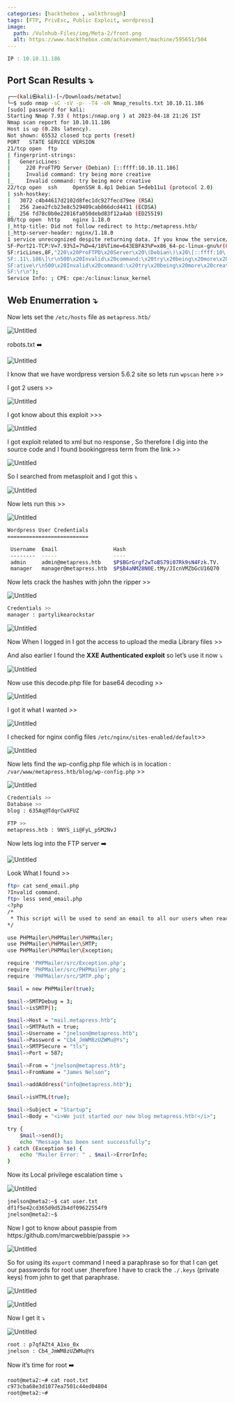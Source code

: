 ```yaml
---
categories: [hackthebox , walkthrough]
tags: [FTP, PrivEsc, Public Exploit, wordpress]
image:
  path: /Vulnhub-Files/img/Meta-2/front.png
  alt: https://www.hackthebox.com/achievement/machine/595651/504
---
```


```jsx
IP : 10.10.11.186
```

## Port Scan Results ⤵️

```bash
┌──(kali㉿kali)-[~/Downloads/metatwo]
└─$ sudo nmap -sC -sV -p- -T4 -oN Nmap_results.txt 10.10.11.186
[sudo] password for kali: 
Starting Nmap 7.93 ( https:/nmap.org ) at 2023-04-18 21:26 IST
Nmap scan report for 10.10.11.186
Host is up (0.28s latency).
Not shown: 65532 closed tcp ports (reset)
PORT   STATE SERVICE VERSION
21/tcp open  ftp
| fingerprint-strings: 
|   GenericLines: 
|     220 ProFTPD Server (Debian) [::ffff:10.10.11.186]
|     Invalid command: try being more creative
|_    Invalid command: try being more creative
22/tcp open  ssh     OpenSSH 8.4p1 Debian 5+deb11u1 (protocol 2.0)
| ssh-hostkey: 
|   3072 c4b44617d2102d8fec1dc927fecd79ee (RSA)
|   256 2aea2fcb23e8c529409cab866dcd4411 (ECDSA)
|_  256 fd78c0b0e22016fa050debd83f12a4ab (ED25519)
80/tcp open  http    nginx 1.18.0
|_http-title: Did not follow redirect to http:/metapress.htb/
|_http-server-header: nginx/1.18.0
1 service unrecognized despite returning data. If you know the service/version, please submit the following fingerprint at https:/nmap.org/cgi-bin/submit.cgi?new-service :
SF-Port21-TCP:V=7.93%I=7%D=4/18%Time=643EBFA3%P=x86_64-pc-linux-gnu%r(Gene
SF:ricLines,8F,"220\x20ProFTPD\x20Server\x20\(Debian\)\x20\[::ffff:10\.10\
SF:.11\.186\]\r\n500\x20Invalid\x20command:\x20try\x20being\x20more\x20cre
SF:ative\r\n500\x20Invalid\x20command:\x20try\x20being\x20more\x20creative
SF:\r\n");
Service Info: ; CPE: cpe:/o:linux:linux_kernel
```

## Web Enumerration ⤵️

Now lets set the `/etc/hosts` file as `metapress.htb/`

![Untitled](/Vulnhub-Files/img/Meta-2/Untitled.png)

robots.txt ➡️

![Untitled](/Vulnhub-Files/img/Meta-2/Untitled%201.png)

I know that we have wordpress version 5.6.2 site so lets run `wpscan` here >>

I got 2 users >>

![Untitled](/Vulnhub-Files/img/Meta-2/Untitled%202.png)

I got know about this exploit >>>

![Untitled](/Vulnhub-Files/img/Meta-2/Untitled%203.png)

I got exploit related to xml but no response , So therefore I dig into the source code and I found bookingpress term from the link >>

![Untitled](/Vulnhub-Files/img/Meta-2/Untitled%204.png)

So I searched from metasploit and I got this ⤵️

![Untitled](/Vulnhub-Files/img/Meta-2/Untitled%205.png)

Now lets run this >>

![Untitled](/Vulnhub-Files/img/Meta-2/Untitled%206.png)

```bash
Wordpress User Credentials
==========================

 Username  Email                  Hash
 --------  -----                  ----
 admin     admin@metapress.htb    $P$BGrGrgf2wToBS79i07Rk9sN4Fzk.TV.
 manager   manager@metapress.htb  $P$B4aNM28N0E.tMy/JIcnVMZbGcU16Q70
```

Now lets crack the hashes with john the ripper >>

![Untitled](/Vulnhub-Files/img/Meta-2/Untitled%207.png)

```bash
Credentials >>
manager : partylikearockstar 
```

![Untitled](/Vulnhub-Files/img/Meta-2/Untitled%208.png)

Now When I logged in I got the access to upload the media Library files >> 

And also earlier I found the **XXE Authenticated exploit** so let’s use it now ⤵️ 

![Untitled](/Vulnhub-Files/img/Meta-2/Untitled%209.png)

Now use this decode.php file for base64 decoding >>

![Untitled](/Vulnhub-Files/img/Meta-2/Untitled%2010.png)

I got it what I wanted >>

![Untitled](/Vulnhub-Files/img/Meta-2/Untitled%2011.png)

I checked for nginx config files `/etc/nginx/sites-enabled/default`>>

![Untitled](/Vulnhub-Files/img/Meta-2/Untitled%2012.png)

Now lets find the wp-config.php file which is in location : `/var/www/metapress.htb/blog/wp-config.php` >>

![Untitled](/Vulnhub-Files/img/Meta-2/Untitled%2013.png)

```bash
Credentials >>
Database >>
blog : 635Aq@TdqrCwXFUZ

FTP >>
metapress.htb : 9NYS_ii@FyL_p5M2NvJ
```

Now lets log into the FTP server ➡️

![Untitled](/Vulnhub-Files/img/Meta-2/Untitled%2014.png)

Look What I found >>

```bash
ftp> cat send_email.php
?Invalid command.
ftp> less send_email.php
<?php
/*
 * This script will be used to send an email to all our users when ready for launch
*/

use PHPMailer\PHPMailer\PHPMailer;
use PHPMailer\PHPMailer\SMTP;
use PHPMailer\PHPMailer\Exception;

require 'PHPMailer/src/Exception.php';
require 'PHPMailer/src/PHPMailer.php';
require 'PHPMailer/src/SMTP.php';

$mail = new PHPMailer(true);

$mail->SMTPDebug = 3;                               
$mail->isSMTP();            

$mail->Host = "mail.metapress.htb";
$mail->SMTPAuth = true;                          
$mail->Username = "jnelson@metapress.htb";                 
$mail->Password = "Cb4_JmWM8zUZWMu@Ys";                           
$mail->SMTPSecure = "tls";                           
$mail->Port = 587;                                   

$mail->From = "jnelson@metapress.htb";
$mail->FromName = "James Nelson";

$mail->addAddress("info@metapress.htb");

$mail->isHTML(true);

$mail->Subject = "Startup";
$mail->Body = "<i>We just started our new blog metapress.htb!</i>";

try {
    $mail->send();
    echo "Message has been sent successfully";
} catch (Exception $e) {
    echo "Mailer Error: " . $mail->ErrorInfo;
}
```

Now its Local privilege escalation time ⤵️

![Untitled](/Vulnhub-Files/img/Meta-2/Untitled%2015.png)

```bash
jnelson@meta2:~$ cat user.txt
df1f5e42cd365d9d52b4df09622554f9
jnelson@meta2:~$
```

Now I got to know about passpie from https:/github.com/marcwebbie/passpie >>

![Untitled](/Vulnhub-Files/img/Meta-2/Untitled%2016.png)

So for  using its `export` command I need a paraphrase so for that I can get our passwords for root user ,therefore I have to crack the `./.keys` (private keys) from john to get that paraphrase.

![Untitled](/Vulnhub-Files/img/Meta-2/Untitled%2017.png)

![Untitled](/Vulnhub-Files/img/Meta-2/Untitled%2018.png)

Now I get it ⤵️

![Untitled](/Vulnhub-Files/img/Meta-2/Untitled%2019.png)

```bash
root : p7qfAZt4_A1xo_0x
jnelson : Cb4_JmWM8zUZWMu@Ys
```

Now it’s time for root ➡️

```bash
root@meta2:~# cat root.txt
c973cba68e3d1077ea7501c44ed04804
root@meta2:~#
```
